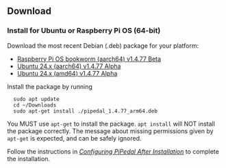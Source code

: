 ## Download

### Install for Ubuntu or Raspberry Pi OS (64-bit)

Download the most recent Debian (.deb) package for your platform:

- [Raspberry Pi OS bookworm (aarch64) v1.4.77 Beta](https://github.com/rerdavies/pipedal/releases/download/v1.4.77/pipedal_1.4.77_arm64.deb)
- [Ubuntu 24.x (aarch64) v1.4.77 Alpha](https://github.com/rerdavies/pipedal/releases/download/v1.4.77/pipedal_1.4.77_arm64.deb)
- [Ubuntu 24.x (amd64) v1.4.77 Alpha](https://github.com/rerdavies/pipedal/releases/download/v1.4.77/pipedal_1.4.77_amd64.deb)


Install the package by running 

```
  sudo apt update
  cd ~/Downloads  
  sudo apt-get install ./pipedal_1.4.77_arm64.deb
```
You MUST use `apt-get` to install the package. `apt install` will NOT install the package correctly. The message about missing permissions given by `apt-get` is
expected, and can be safely ignored.

Follow the instructions in [_Configuring PiPedal After Installation_](https://rerdavies.github.io/pipedal/Configuring.html) to complete the installation.
